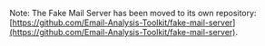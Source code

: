 Note: The Fake Mail Server has been moved to its own repository: [https://github.com/Email-Analysis-Toolkit/fake-mail-server](https://github.com/Email-Analysis-Toolkit/fake-mail-server).
